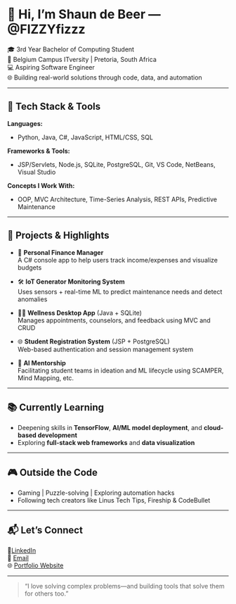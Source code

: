 # 👋 Hi, I’m Shaun de Beer — @FIZZYfizzz

🎓 3rd Year Bachelor of Computing Student  
🏫 Belgium Campus ITversity | Pretoria, South Africa  
💻 Aspiring Software Engineer  
🌐 Building real-world solutions through code, data, and automation

---

## 🧠 Tech Stack & Tools

**Languages:**  
- Python, Java, C#, JavaScript, HTML/CSS, SQL

**Frameworks & Tools:**  
- JSP/Servlets, Node.js, SQLite, PostgreSQL, Git, VS Code, NetBeans, Visual Studio

**Concepts I Work With:**  
- OOP, MVC Architecture, Time-Series Analysis, REST APIs, Predictive Maintenance

---

## 🚀 Projects & Highlights

- 🧾 **Personal Finance Manager**  
  A C# console app to help users track income/expenses and visualize budgets

- 🛠 **IoT Generator Monitoring System**  
  Uses sensors + real-time ML to predict maintenance needs and detect anomalies

- 👩‍⚕️ **Wellness Desktop App** (Java + SQLite)  
  Manages appointments, counselors, and feedback using MVC and CRUD

- 🌐 **Student Registration System** (JSP + PostgreSQL)  
  Web-based authentication and session management system

- 🧠 **AI Mentorship**  
  Facilitating student teams in ideation and ML lifecycle using SCAMPER, Mind Mapping, etc.

---

## 📚 Currently Learning

- Deepening skills in **TensorFlow**, **AI/ML model deployment**, and **cloud-based development**
- Exploring **full-stack web frameworks** and **data visualization**

---

## 🎮 Outside the Code

- Gaming | Puzzle-solving | Exploring automation hacks  
- Following tech creators like Linus Tech Tips, Fireship & CodeBullet

---

## 📬 Let’s Connect

🔗[LinkedIn](www.linkedin.com/in/shaundebeer)  
📧 [Email](debeershaun18@gmail.com)   
🌐 [Portfolio Website](https://fizzyfizzz.github.io/Shaun-de-Beer-Portfolio)

---

> “I love solving complex problems—and building tools that solve them for others too.”



<!--
**FIZZYfizzz/FIZZYfizzz** is a ✨ _special_ ✨ repository because its `README.md` (this file) appears on your GitHub profile.

Here are some ideas to get you started:

- 🔭 I’m currently working on ...
- 🌱 I’m currently learning ...
- 👯 I’m looking to collaborate on ...
- 🤔 I’m looking for help with ...
- 💬 Ask me about ...
- 📫 How to reach me: ...
- 😄 Pronouns: ...
- ⚡ Fun fact: ...
-->
